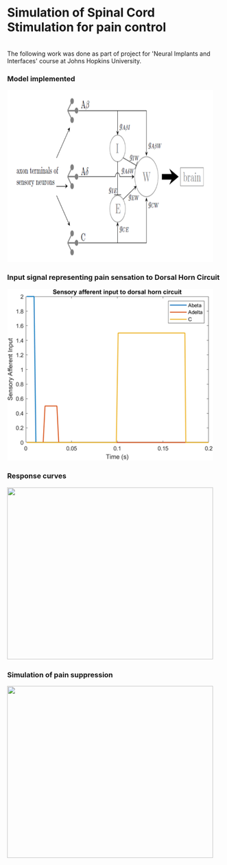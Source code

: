# Simulation of Spinal Cord Stimulation for pain control
<br/>
The following work was done as part of project for 'Neural Implants and Interfaces' course at Johns Hopkins University.
<br/>

### Model implemented
<p float="left">
<img src='figures/model.png' width='480px' height='400px' />
 </p>
 
### Input signal representing pain sensation to Dorsal Horn Circuit
<p float="left">
<img src='figures/Input signal.png' width='480px' height='400px' />
 </p>

### Response curves 
<p float="left">
<img src='figures/Single pulse.png' width='480px' height='400px' />
 </p>
 
### Simulation of pain suppression 
<p float="left">
<img src='figures/periodic pulse.png' width='480px' height='400px' />
 </p>
